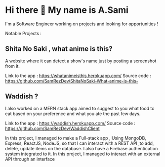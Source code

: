 # Hi there 👋 My name is  A.Sami 
I'm a Software Engineer working on projects and looking for opportunities ! 

Notable Projects :

##  **Shita No Saki , what anime is this?**
A website where it can detect a show's name just by posting a screenshot from it. 
 
Link to the app : https://whatanimeisthis.herokuapp.com/ 
Source code : https://github.com/SamRezDev/ShitaNoSaki-What-anime-is-this-


##  **Waddish ?**
  
  I also worked on a MERN stack app aimed to suggest to you what food to eat based on your preference and what you ate the past few days.

Link to the app :  https://waddish.herokuapp.com/
Source code : https://github.com/SamRezDev/WaddishClient

In this project, I managed to make a Full-stack app , Using MongoDB, Express, ReactJS, NodeJS, so that I can interact with a REST API ,to add, delete, update items on the database.
I also have a Firebase authentication system integrated to it.
In this project, I managed to interact with an external API through an interface 

<!--
**SamRezDev/SamRezDev** is a ✨ _special_ ✨ repository because its `README.md` (this file) appears on your GitHub profile.

Here are some ideas to get you started:

- 🔭 I’m currently working on ...
- 🌱 I’m currently learning ...
- 👯 I’m looking to collaborate on ...
- 🤔 I’m looking for help with ...
- 💬 Ask me about ...
- 📫 How to reach me: ...
- 😄 Pronouns: ...
- ⚡ Fun fact: ...
-->
